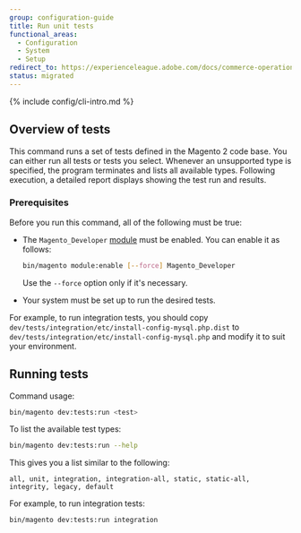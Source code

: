 ```yaml
---
group: configuration-guide
title: Run unit tests
functional_areas:
  - Configuration
  - System
  - Setup
redirect_to: https://experienceleague.adobe.com/docs/commerce-operations/configuration-guide/cli/unit-tests.html
status: migrated
---
```


{% include config/cli-intro.md %}

## Overview of tests

This command runs a set of tests defined in the Magento 2 code base. You can either run all tests or tests you select. Whenever an unsupported type is specified, the program terminates and lists all available types. Following execution, a detailed report displays showing the test run and results.

### Prerequisites

Before you run this command, all of the following must be true:

-  The `Magento_Developer` [module](https://glossary.magento.com/module) must be enabled. You can enable it as follows:

   ```bash
   bin/magento module:enable [--force] Magento_Developer
   ```

   Use the `--force` option only if it's necessary.

-  Your system must be set up to run the desired tests.

For example, to run integration tests, you should copy `dev/tests/integration/etc/install-config-mysql.php.dist` to `dev/tests/integration/etc/install-config-mysql.php` and modify it to suit your environment.

## Running tests

Command usage:

```bash
bin/magento dev:tests:run <test>
```

To list the available test types:

```bash
bin/magento dev:tests:run --help
```

This gives you a list similar to the following:

```terminal
all, unit, integration, integration-all, static, static-all, integrity, legacy, default
```

For example, to run integration tests:

```bash
bin/magento dev:tests:run integration
```
